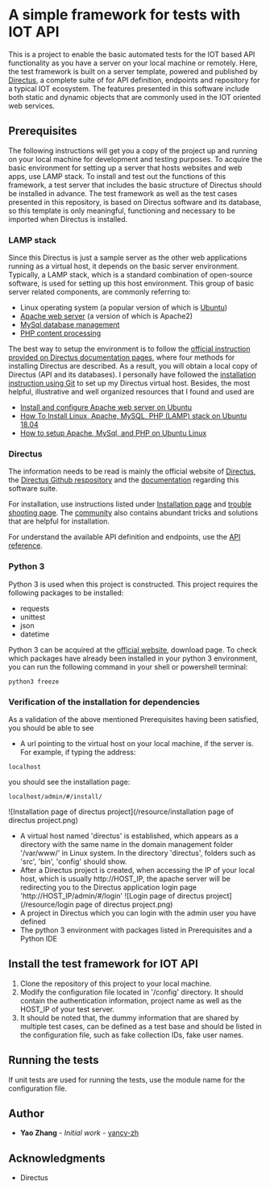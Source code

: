 # A simple framework for tests with IOT API

This is a project to enable the basic automated tests for the IOT based API functionality as you have a server on your local machine or remotely. Here, the test framework is built on a server template, powered and published by [Directus](https://docs.directus.io), a complete suite of for API definition, endpoints and repository
 for a typical IOT ecosystem. The features presented in this software include both static and dynamic objects that are 
 commonly used in the IOT oriented web services. 
 
## Prerequisites
The following instructions will get you a copy of the project up and running on your local machine for development and testing purposes.
To acquire the basic environment for setting up a server that hosts websites and web apps, use LAMP stack. To install and
 test out the functions of this framework, a test server that includes the basic structure of Directus 
should be installed in advance. The test framework as well as the test cases presented in this repository, is based on Directus software and its database, 
so this template is only meaningful, functioning and necessary to be imported when Directus is installed. 

### LAMP stack
Since this Directus is just a sample server as the other web applications running as a virtual host, it depends on the basic server environment.
  Typically, a LAMP stack, which is a standard combination of open-source software, is used for setting
   up this host environment. This group of basic server related components, are commonly referring to:
* Linux operating system (a popular version of which is [Ubuntu](https://ubuntu.com/))
* [Apache web server](https://httpd.apache.org/) (a version of which is Apache2)
* [MySql database management](https://www.mysql.com/)
* [PHP content processing](https://www.php.net/)

The best way to setup the environment is to follow the [official instruction provided on Directus documentation pages](https://docs.directus.io/getting-started/installation.html),
where four methods for installing Directus are described. As a result, you will obtain a local copy of Directus (API and its databases). 
I personally have followed the [installation instruction using Git](https://docs.directus.io/installation/git.html) to 
set up my Directus virtual host. Besides, the most helpful, illustrative and well organized resources that I found and used are 
  * [Install and configure Apache web server on Ubuntu](https://vitux.com/how-to-install-and-configure-apache-web-server-on-ubuntu/)
  * [How To Install Linux, Apache, MySQL, PHP (LAMP) stack on Ubuntu 18.04](https://www.digitalocean.com/community/tutorials/how-to-install-linux-apache-mysql-php-lamp-stack-ubuntu-18-04)
  * [How to setup Apache, MySql, and PHP on Ubuntu Linux](https://www.youtube.com/watch?v=TrLAx27Npns) 
 
### Directus
 The information needs to be read is mainly the official website of [Directus](https://docs.directus.io),
 the [Directus Github respository](https://github.com/directus/api) and 
the [documentation](https://docs.directus.io/getting-started/introduction.html#what-is-directus) regarding this software suite.

For installation, use instructions listed under [Installation page](https://docs.directus.io/getting-started/installation.html) 
and [trouble shooting page](https://docs.directus.io/getting-started/troubleshooting.html). The [community](https://github.com/directus/directus/issues) also contains abundant 
tricks and solutions that are helpful for installation.  

For understand the available API definition and endpoints, use the [API reference](https://docs.directus.io/getting-started/troubleshooting.html). 
 
### Python 3
Python 3 is used when this project is constructed. This project requires the following packages to be installed:
  * requests
  * unittest
  * json
  * datetime
  
Python 3 can be acquired at the [official website](https://www.python.org/), download page. 
 To check which packages have already been installed in your python 3 environment, you can run the following command in your
 shell or powershell terminal:
 ```
python3 freeze
```
### Verification of the installation for dependencies
As a validation of the above mentioned Prerequisites having been satisfied, you should be able to see
* A url pointing to the virtual host on your local machine, if the server is. For example, if typing the address:
```
localhost
```
you should see the installation page:
```
localhost/admin/#/install/
```
![Installation page of directus project](/resource/installation page of directus project.png)
* A virtual host named 'directus' is established, which appears as a directory with the same name in the domain 
management folder '/var/www/' in Linux system. In the directory 'directus', folders such as 'src', 'bin', 'config' should show.
* After a Directus project is created, when accessing the IP of your local host, which is usually http://HOST_IP, the
 apache server will be redirecting you to the Directus application login page 'http://HOST_IP/admin/#/login'
 ![Login page of directus project](/resource/login page of directus project.png)
* A project in Directus which you can login with the admin user you have defined
* The python 3 environment with packages listed in Prerequisites and a Python IDE

## Install the test framework for IOT API
1. Clone the repository of this project to your local machine.
2. Modify the configuration file located in '/config' directory. It should contain the authentication information, 
project name as well as the HOST_IP of your test server. 
3. It should be noted that, the dummy information that are shared by multiple test cases, can be defined as a test base 
and should be listed in the configuration file, such as fake collection IDs, fake user names. 

## Running the tests

If unit tests are used for running the tests, use the module name for the configuration file. 

## Author

* **Yao Zhang** - *Initial work* - [yancy-zh](https://github.com/yancy-zh)

## Acknowledgments
* Directus


